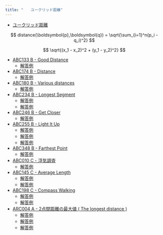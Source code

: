 ```yaml
---
title: "　　ユークリッド距離"
---
```


* [ユークリッド距離](https://ja.wikipedia.org/wiki/%E3%83%A6%E3%83%BC%E3%82%AF%E3%83%AA%E3%83%83%E3%83%89%E8%B7%9D%E9%9B%A2)

$$
distance(\boldsymbol{p},\boldsymbol{q}) = \sqrt{\sum_{i=1}^n(p_i - q_i)^2}
$$

$$
\sqrt{(x_1 - x_2)^2 + (y_1 - y_2)^2}
$$

- [ABC133 B - Good Distance](https://atcoder.jp/contests/abc133/tasks/abc133_b)
    - [解答例](https://atcoder.jp/contests/abc133/submissions/19293366)
- [ABC174 B - Distance](https://atcoder.jp/contests/abc174/tasks/abc174_b)
    - [解答例](https://atcoder.jp/contests/abc174/submissions/15595984)
- [ABC180 B - Various distances](https://atcoder.jp/contests/abc180/tasks/abc180_b)
    - [解答例](https://atcoder.jp/contests/abc180/submissions/35453803)
- [ABC234 B - Longest Segment](https://atcoder.jp/contests/abc234/tasks/abc234_b)
    - [解答例](https://atcoder.jp/contests/abc234/submissions/28890399)
    - [解答例](https://atcoder.jp/contests/abc234/submissions/28890536)
- [ABC246 B - Get Closer](https://atcoder.jp/contests/abc246/tasks/abc246_b)
    - [解答例](https://atcoder.jp/contests/abc246/submissions/30747063)
- [ABC255 B - Light It Up](https://atcoder.jp/contests/abc255/tasks/abc255_b)
    - [解答例](https://atcoder.jp/contests/abc255/submissions/32940485)
    - [解答例](https://atcoder.jp/contests/abc255/submissions/32940856)
    - [解答例](https://atcoder.jp/contests/abc255/submissions/32941086)
- [ABC348 B - Farthest Point](https://atcoder.jp/contests/abc348/tasks/abc348_b)
    - [解答例](https://atcoder.jp/contests/abc348/submissions/52377586)
- [ABC010 C - 浮気調査](https://atcoder.jp/contests/abc010/tasks/abc010_3)
    - [解答例](https://atcoder.jp/contests/abc010/submissions/37119830)
- [ABC145 C - Average Length](https://atcoder.jp/contests/abc145/tasks/abc145_c)
    - [解答例](https://atcoder.jp/contests/abc145/submissions/18355926)
    - [解答例](https://atcoder.jp/contests/abc145/submissions/18294657)
- [ABC198 C - Compass Walking](https://atcoder.jp/contests/abc198/tasks/abc198_c)
    - [解答例](https://atcoder.jp/contests/abc198/submissions/29847931)
    - [解答例](https://atcoder.jp/contests/abc198/submissions/29848054)
- [ARC004 A - 2点間距離の最大値 ( The longest distance )](https://atcoder.jp/contests/arc004/tasks/arc004_1)
    - [解答例](https://atcoder.jp/contests/arc004/submissions/19375481)
    - [解答例](https://atcoder.jp/contests/arc004/submissions/19375593)
    - [解答例](https://atcoder.jp/contests/arc004/submissions/19375546)
